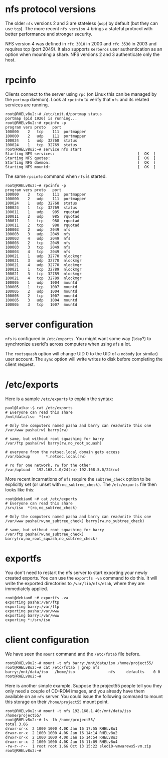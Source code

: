 # nfs protocol versions

The older `nfs` versions 2 and 3 are stateless
(`udp`) by default (but they can use `tcp`).
The more recent `nfs version 4` brings a stateful protocol with better
performance and stronger security.

NFS version 4 was defined in `rfc 3010` in 2000 and
`rfc 3530` in 2003 and requires tcp (port 2049). It also
supports `Kerberos` user authentication as an option when
mounting a share. NFS versions 2 and 3 authenticate only the host.

# rpcinfo

Clients connect to the server using `rpc` (on Linux this
can be managed by the `portmap` daemon). Look at
`rpcinfo` to verify that `nfs` and its related services
are running.

    root@RHELv8u2:~# /etc/init.d/portmap status
    portmap (pid 1920) is running...
    root@RHELv8u2:~# rpcinfo -p
    program vers proto   port
    100000    2   tcp    111  portmapper
    100000    2   udp    111  portmapper
    100024    1   udp  32768  status
    100024    1   tcp  32769  status
    root@RHELv8u2:~# service nfs start
    Starting NFS services:                                     [  OK  ]
    Starting NFS quotas:                                       [  OK  ]
    Starting NFS daemon:                                       [  OK  ]
    Starting NFS mountd:                                       [  OK  ]

The same `rpcinfo` command when `nfs` is started.

    root@RHELv8u2:~# rpcinfo -p
    program vers proto   port
    100000    2   tcp    111  portmapper
    100000    2   udp    111  portmapper
    100024    1   udp  32768  status
    100024    1   tcp  32769  status
    100011    1   udp    985  rquotad
    100011    2   udp    985  rquotad
    100011    1   tcp    988  rquotad
    100011    2   tcp    988  rquotad
    100003    2   udp   2049  nfs
    100003    3   udp   2049  nfs
    100003    4   udp   2049  nfs
    100003    2   tcp   2049  nfs
    100003    3   tcp   2049  nfs
    100003    4   tcp   2049  nfs
    100021    1   udp  32770  nlockmgr
    100021    3   udp  32770  nlockmgr
    100021    4   udp  32770  nlockmgr
    100021    1   tcp  32789  nlockmgr
    100021    3   tcp  32789  nlockmgr
    100021    4   tcp  32789  nlockmgr
    100005    1   udp   1004  mountd
    100005    1   tcp   1007  mountd
    100005    2   udp   1004  mountd
    100005    2   tcp   1007  mountd
    100005    3   udp   1004  mountd
    100005    3   tcp   1007  mountd

# server configuration

`nfs` is configured in `/etc/exports`. You might want some
way (`ldap`?) to synchronize userid\'s across computers
when using `nfs` a lot.

The `rootsquash` option will change UID 0 to the UID of a
`nobody` (or similar) user account. The `sync` option will write writes
to disk before completing the client request.

# /etc/exports

Here is a sample `/etc/exports` to explain the syntax:

    paul@laika:~$ cat /etc/exports 
    # Everyone can read this share
    /mnt/data/iso  *(ro)
                    
    # Only the computers named pasha and barry can readwrite this one
    /var/www pasha(rw) barry(rw)
                    
    # same, but without root squashing for barry
    /var/ftp pasha(rw) barry(rw,no_root_squash)
                    
    # everyone from the netsec.local domain gets access
    /var/backup       *.netsec.local(rw)
                    
    # ro for one network, rw for the other
    /var/upload   192.168.1.0/24(ro) 192.168.5.0/24(rw)

More recent incarnations of `nfs` require the
`subtree_check` option to be explicitly set (or unset with
`no_subtree_check)`. The `/etc/exports` file then looks
like this:

    root@debian6 ~# cat /etc/exports
    # Everyone can read this share
    /srv/iso  *(ro,no_subtree_check)

    # Only the computers named pasha and barry can readwrite this one 
    /var/www pasha(rw,no_subtree_check) barry(rw,no_subtree_check)

    # same, but without root squashing for barry
    /var/ftp pasha(rw,no_subtree_check) barry(rw,no_root_squash,no_subtree_check)

# exportfs

You don\'t need to restart the nfs server to start exporting your newly
created exports. You can use the `exportfs -va` command to
do this. It will write the exported directories to
`/var/lib/nfs/etab`, where they are immediately applied.

    root@debian6 ~# exportfs -va
    exporting pasha:/var/ftp
    exporting barry:/var/ftp
    exporting pasha:/var/www
    exporting barry:/var/www
    exporting *:/srv/iso

# client configuration

We have seen the `mount` command and the
`/etc/fstab` file before.

    root@RHELv8u2:~# mount -t nfs barry:/mnt/data/iso /home/project55/
    root@RHELv8u2:~# cat /etc/fstab | grep nfs
    barry:/mnt/data/iso   /home/iso               nfs     defaults    0 0
    root@RHELv8u2:~#

Here is another simple example. Suppose the project55 people tell you
they only need a couple of CD-ROM images, and you already have them
available on an `nfs` server. You could issue the following command to
mount this storage on their `/home/project55` mount point.

    root@RHELv8u2:~# mount -t nfs 192.168.1.40:/mnt/data/iso /home/project55/
    root@RHELv8u2:~# ls -lh /home/project55/
    total 3.6G
    drwxr-xr-x  2 1000 1000 4.0K Jan 16 17:55 RHELv8u1
    drwxr-xr-x  2 1000 1000 4.0K Jan 16 14:14 RHELv8u2
    drwxr-xr-x  2 1000 1000 4.0K Jan 16 14:54 RHELv8u3
    drwxr-xr-x  2 1000 1000 4.0K Jan 16 11:09 RHELv8u4
    -rw-r--r--  1 root root 1.6G Oct 13 15:22 sled10-vmwarews5-vm.zip
    root@RHELv8u2:~# 
            
